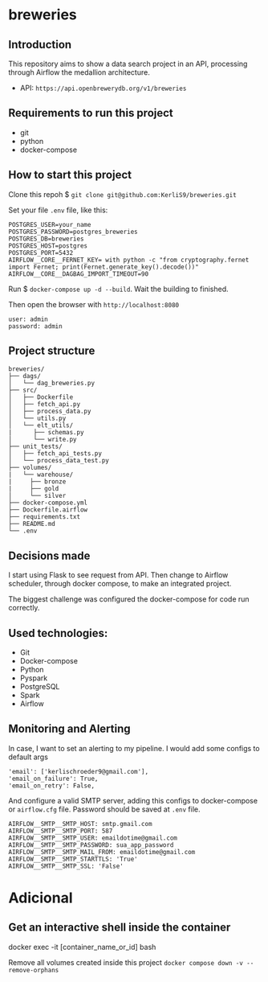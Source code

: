 # breweries

## Introduction

This repository aims to show a data search project in an API, processing through Airflow the medallion architecture.

* API: `https://api.openbrewerydb.org/v1/breweries`

## Requirements to run this project
- git
- python
- docker-compose

## How to start this project

Clone this repoh $ `git clone git@github.com:KerliS9/breweries.git`

Set your file `.env` file, like this:
```
POSTGRES_USER=your_name
POSTGRES_PASSWORD=postgres_breweries
POSTGRES_DB=breweries
POSTGRES_HOST=postgres
POSTGRES_PORT=5432
AIRFLOW__CORE__FERNET_KEY= with python -c "from cryptography.fernet import Fernet; print(Fernet.generate_key().decode())"
AIRFLOW__CORE__DAGBAG_IMPORT_TIMEOUT=90
```
Run $ `docker-compose up -d --build`. Wait the building to finished.

Then open the browser with `http://localhost:8080`
```
user: admin
password: admin
```

## Project structure
```
breweries/
├── dags/
│   └── dag_breweries.py
├── src/
│   ├── Dockerfile
│   ├── fetch_api.py
│   ├── process_data.py
│   └── utils.py
│   └── elt_utils/
|      ├── schemas.py
│      └── write.py
├── unit_tests/
│   ├── fetch_api_tests.py
│   └── process_data_test.py
├── volumes/
|   └── warehouse/
|     ├── bronze
|     ├── gold
│     └── silver
├── docker-compose.yml
├── Dockerfile.airflow
├── requirements.txt
├── README.md
└── .env
```
## Decisions made

I start using Flask to see request from API. Then change to Airflow scheduler, through docker compose, to make an integrated project.

The biggest challenge was configured the docker-compose for code run correctly.

## Used technologies:

- Git
- Docker-compose
- Python
- Pyspark
- PostgreSQL
- Spark
- Airflow

## Monitoring and Alerting
In case, I want to set an alerting to my pipeline. I would add some configs to default args
```
'email': ['kerlischroeder9@gmail.com'],
'email_on_failure': True,
'email_on_retry': False,
```
And configure a valid SMTP server, adding this configs to docker-compose or `airflow.cfg` file. Password should be saved at `.env` file.
```
AIRFLOW__SMTP__SMTP_HOST: smtp.gmail.com
AIRFLOW__SMTP__SMTP_PORT: 587
AIRFLOW__SMTP__SMTP_USER: emaildotime@gmail.com
AIRFLOW__SMTP__SMTP_PASSWORD: sua_app_password
AIRFLOW__SMTP__SMTP_MAIL_FROM: emaildotime@gmail.com
AIRFLOW__SMTP__SMTP_STARTTLS: 'True'
AIRFLOW__SMTP__SMTP_SSL: 'False'
```

# Adicional

## Get an interactive shell inside the container
docker exec -it [container_name_or_id] bash

Remove all volumes created inside this project
```docker compose down -v --remove-orphans```
